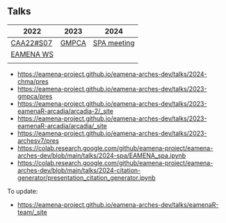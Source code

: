 ## Talks

| 2022 | 2023 | 2024 |
|------|------|------|
| [CAA22#S07](https://github.com/eamena-project/eamena-arches-dev/blob/main/event/CAA-S07.md)    |   [GMPCA](https://eamena-project.github.io/eamena-arches-dev/talks/2023-gmpca/pres/#/title-slide)   |  [SPA meeting](https://colab.research.google.com/github/eamena-project/eamena-arches-dev/blob/main/talks/2024-spa/EAMENA_spa.ipynb#scrollTo=H7xTfFfbxAD0) |
| [EAMENA WS](https://eamena-project.github.io/reveal.js/projects/time.html)     |      |
|      |      |   |

- https://eamena-project.github.io/eamena-arches-dev/talks/2024-chma/pres
- https://eamena-project.github.io/eamena-arches-dev/talks/2023-gmpca/pres
- https://eamena-project.github.io/eamena-arches-dev/talks/2023-eamenaR-arcadia/arcadia-2/_site
- https://eamena-project.github.io/eamena-arches-dev/talks/2023-eamenaR-arcadia/arcadia/_site
- https://eamena-project.github.io/eamena-arches-dev/talks/2023-archesv7/pres
- https://colab.research.google.com/github/eamena-project/eamena-arches-dev/blob/main/talks/2024-spa/EAMENA_spa.ipynb
- https://colab.research.google.com/github/eamena-project/eamena-arches-dev/blob/main/talks/2024-citation-generator/presentation_citation_generator.ipynb

To update:

- https://eamena-project.github.io/eamena-arches-dev/talks/eamenaR-team/_site